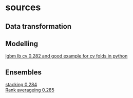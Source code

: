 # sources 


## Data transformation 
[]()

## Modelling 
[lgbm lb cv 0.282 and good example for cv folds in python](https://www.kaggle.com/aharless/lightgbm-cv-lb-282/notebook)
[]()

## Ensembles 
[stacking 0.284](https://www.kaggle.com/yekenot/simple-stacker-lb-0-284)
<br>
[Rank averageing 0.285](https://www.kaggle.com/pavetr/stacking-lb-0-285)
